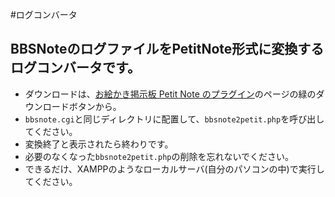 #ログコンバータ
## BBSNoteのログファイルをPetitNote形式に変換するログコンバータです。

- ダウンロードは、[お絵かき掲示板 Petit Note のプラグイン](https://github.com/satopian/PetitNote_plugin)のページの緑のダウンロードボタンから。  
- `bbsnote.cgi`と同じディレクトリに配置して、`bbsnote2petit.php`を呼び出してください。   
- 変換終了と表示されたら終わりです。  
- 必要のなくなった`bbsnote2petit.php`の削除を忘れないでください。    
- できるだけ、XAMPPのようなローカルサーバ(自分のパソコンの中)で実行してください。  

